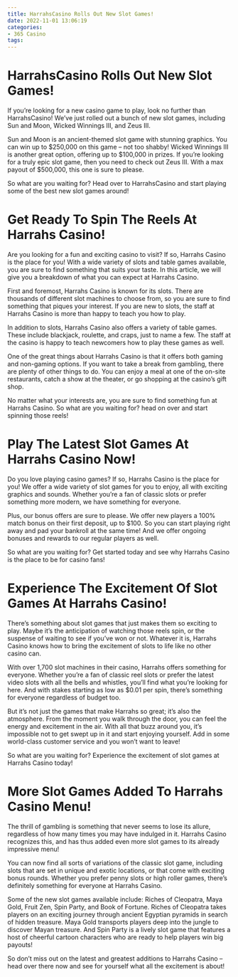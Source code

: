 ```yaml
---
title: HarrahsCasino Rolls Out New Slot Games!
date: 2022-11-01 13:06:19
categories:
- 365 Casino
tags:
---
```



#  HarrahsCasino Rolls Out New Slot Games!

If you’re looking for a new casino game to play, look no further than HarrahsCasino! We’ve just rolled out a bunch of new slot games, including Sun and Moon, Wicked Winnings III, and Zeus III.

Sun and Moon is an ancient-themed slot game with stunning graphics. You can win up to $250,000 on this game – not too shabby! Wicked Winnings III is another great option, offering up to $100,000 in prizes. If you’re looking for a truly epic slot game, then you need to check out Zeus III. With a max payout of $500,000, this one is sure to please.

So what are you waiting for? Head over to HarrahsCasino and start playing some of the best new slot games around!

#  Get Ready To Spin The Reels At Harrahs Casino!

Are you looking for a fun and exciting casino to visit? If so, Harrahs Casino is the place for you! With a wide variety of slots and table games available, you are sure to find something that suits your taste. In this article, we will give you a breakdown of what you can expect at Harrahs Casino.

First and foremost, Harrahs Casino is known for its slots. There are thousands of different slot machines to choose from, so you are sure to find something that piques your interest. If you are new to slots, the staff at Harrahs Casino is more than happy to teach you how to play.

In addition to slots, Harrahs Casino also offers a variety of table games. These include blackjack, roulette, and craps, just to name a few. The staff at the casino is happy to teach newcomers how to play these games as well.

One of the great things about Harrahs Casino is that it offers both gaming and non-gaming options. If you want to take a break from gambling, there are plenty of other things to do. You can enjoy a meal at one of the on-site restaurants, catch a show at the theater, or go shopping at the casino’s gift shop.

No matter what your interests are, you are sure to find something fun at Harrahs Casino. So what are you waiting for? head on over and start spinning those reels!

#  Play The Latest Slot Games At Harrahs Casino Now!

Do you love playing casino games? If so, Harrahs Casino is the place for you! We offer a wide variety of slot games for you to enjoy, all with exciting graphics and sounds. Whether you’re a fan of classic slots or prefer something more modern, we have something for everyone.

Plus, our bonus offers are sure to please. We offer new players a 100% match bonus on their first deposit, up to $100. So you can start playing right away and pad your bankroll at the same time! And we offer ongoing bonuses and rewards to our regular players as well.

So what are you waiting for? Get started today and see why Harrahs Casino is the place to be for casino fans!

#  Experience The Excitement Of Slot Games At Harrahs Casino!

There’s something about slot games that just makes them so exciting to play. Maybe it’s the anticipation of watching those reels spin, or the suspense of waiting to see if you’ve won or not. Whatever it is, Harrahs Casino knows how to bring the excitement of slots to life like no other casino can.

With over 1,700 slot machines in their casino, Harrahs offers something for everyone. Whether you’re a fan of classic reel slots or prefer the latest video slots with all the bells and whistles, you’ll find what you’re looking for here. And with stakes starting as low as $0.01 per spin, there’s something for everyone regardless of budget too.

But it’s not just the games that make Harrahs so great; it’s also the atmosphere. From the moment you walk through the door, you can feel the energy and excitement in the air. With all that buzz around you, it’s impossible not to get swept up in it and start enjoying yourself. Add in some world-class customer service and you won’t want to leave!

So what are you waiting for? Experience the excitement of slot games at Harrahs Casino today!

#  More Slot Games Added To Harrahs Casino Menu!

The thrill of gambling is something that never seems to lose its allure, regardless of how many times you may have indulged in it. Harrahs Casino recognizes this, and has thus added even more slot games to its already impressive menu!

You can now find all sorts of variations of the classic slot game, including slots that are set in unique and exotic locations, or that come with exciting bonus rounds. Whether you prefer penny slots or high roller games, there’s definitely something for everyone at Harrahs Casino.

Some of the new slot games available include: Riches of Cleopatra, Maya Gold, Fruit Zen, Spin Party, and Book of Fortune. Riches of Cleopatra takes players on an exciting journey through ancient Egyptian pyramids in search of hidden treasure. Maya Gold transports players deep into the jungle to discover Mayan treasure. And Spin Party is a lively slot game that features a host of cheerful cartoon characters who are ready to help players win big payouts!

So don’t miss out on the latest and greatest additions to Harrahs Casino – head over there now and see for yourself what all the excitement is about!